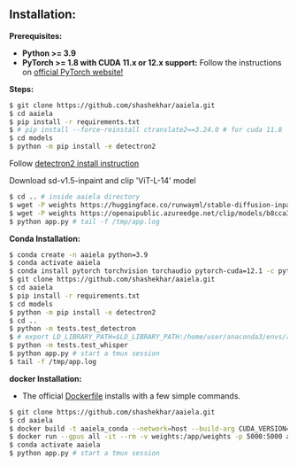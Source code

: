 ## Installation:

**Prerequisites:**

- **Python >= 3.9**
- **PyTorch >= 1.8 with CUDA 11.x or 12.x support:**
  Follow the instructions on [official PyTorch website!](https://pytorch.org/)

**Steps:**

```bash
$ git clone https://github.com/shashekhar/aaiela.git
$ cd aaiela
$ pip install -r requirements.txt
$ # pip install --force-reinstall ctranslate2==3.24.0 # for cuda 11.8
$ cd models
$ python -m pip install -e detectron2
```

Follow [detectron2 install instruction](https://detectron2.readthedocs.io/en/latest/tutorials/install.html)

Download sd-v1.5-inpaint and clip 'ViT-L-14' model

```bash
$ cd .. # inside aaiela directory
$ wget -P weights https://huggingface.co/runwayml/stable-diffusion-inpainting/resolve/main/sd-v1-5-inpainting.ckpt
$ wget -P weights https://openaipublic.azureedge.net/clip/models/b8cca3fd41ae0c99ba7e8951adf17d267cdb84cd88be6f7c2e0eca1737a03836/ViT-L-14.pt
$ python app.py # tail -f /tmp/app.log
```

**Conda Installation:**

```bash
$ conda create -n aaiela python=3.9
$ conda activate aaiela
$ conda install pytorch torchvision torchaudio pytorch-cuda=12.1 -c pytorch -c nvidia # or 11.8
$ git clone https://github.com/shashekhar/aaiela.git
$ cd aaiela
$ pip install -r requirements.txt
$ cd models
$ python -m pip install -e detectron2
$ cd ..
$ python -m tests.test_detectron
$ # export LD_LIBRARY_PATH=$LD_LIBRARY_PATH:/home/user/anaconda3/envs/aaiela/lib/python3.9/site-packages/torch/lib
$ python -m tests.test_whisper
$ python app.py # start a tmux session
$ tail -f /tmp/app.log
```

**docker Installation:**

- The official [Dockerfile](Dockerfile) installs with a few simple commands.

```bash
$ git clone https://github.com/shashekhar/aaiela.git
$ cd aaiela
$ docker build -t aaiela_conda --network=host --build-arg CUDA_VERSION=12.1 . # or 11.8
$ docker run --gpus all -it --rm -v weights:/app/weights -p 5000:5000 aaiela_conda
$ conda activate aaiela
$ python app.py # start a tmux session
```
